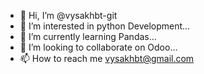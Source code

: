 - 👋 Hi, I’m @vysakhbt-git
- 👀 I’m interested in python Development...
- 🌱 I’m currently learning Pandas...
- 💞️ I’m looking to collaborate on Odoo...
- 📫 How to reach me vysakhbt@gmail.com

<!---
vysakhbt-git/vysakhbt-git is a ✨ special ✨ repository because its `README.md` (this file) appears on your GitHub profile.
You can click the Preview link to take a look at your changes.
--->
